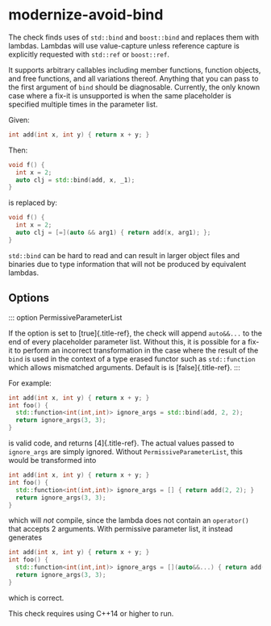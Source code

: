 # modernize-avoid-bind

The check finds uses of `std::bind` and `boost::bind` and replaces them
with lambdas. Lambdas will use value-capture unless reference capture is
explicitly requested with `std::ref` or `boost::ref`.

It supports arbitrary callables including member functions, function
objects, and free functions, and all variations thereof. Anything that
you can pass to the first argument of `bind` should be diagnosable.
Currently, the only known case where a fix-it is unsupported is when the
same placeholder is specified multiple times in the parameter list.

Given:

```c++
int add(int x, int y) { return x + y; }
```

Then:

```c++
void f() {
  int x = 2;
  auto clj = std::bind(add, x, _1);
}
```

is replaced by:

```c++
void f() {
  int x = 2;
  auto clj = [=](auto && arg1) { return add(x, arg1); };
}
```

`std::bind` can be hard to read and can result in larger object files
and binaries due to type information that will not be produced by
equivalent lambdas.

## Options

::: option
PermissiveParameterList

If the option is set to [true]{.title-ref}, the check will append
`auto&&...` to the end of every placeholder parameter list. Without
this, it is possible for a fix-it to perform an incorrect transformation
in the case where the result of the `bind` is used in the context of a
type erased functor such as `std::function` which allows mismatched
arguments. Default is is [false]{.title-ref}.
:::

For example:

```c++
int add(int x, int y) { return x + y; }
int foo() {
  std::function<int(int,int)> ignore_args = std::bind(add, 2, 2);
  return ignore_args(3, 3);
}
```

is valid code, and returns [4]{.title-ref}. The actual values passed to
`ignore_args` are simply ignored. Without `PermissiveParameterList`,
this would be transformed into

```c++
int add(int x, int y) { return x + y; }
int foo() {
  std::function<int(int,int)> ignore_args = [] { return add(2, 2); }
  return ignore_args(3, 3);
}
```

which will _not_ compile, since the lambda does not contain an
`operator()` that accepts 2 arguments. With permissive parameter list,
it instead generates

```c++
int add(int x, int y) { return x + y; }
int foo() {
  std::function<int(int,int)> ignore_args = [](auto&&...) { return add(2, 2); }
  return ignore_args(3, 3);
}
```

which is correct.

This check requires using C++14 or higher to run.
